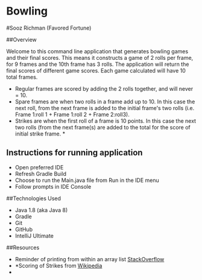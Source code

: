 # Bowling

#Sooz Richman (Favored Fortune)

##Overview

Welcome to this command line application that generates bowling games and their final scores.
This means it constructs a game of 2 rolls per frame, for 9 frames and the 10th frame has 3 rolls.
The application will return the final scores of different game scores. Each game calculated will have 10 total frames.

- Regular frames are scored by adding the 2 rolls together, and will never = 10.
- Spare frames are when two rolls in a frame add up to 10. In this case the next roll, from the next frame is added 
to the initial frame's two rolls (i.e. Frame 1:roll 1 + Frame 1:roll 2 + Frame 2:roll3).
- Strikes are when the first roll of a frame is 10 points. In this case the next two rolls (from the next frame(s) 
are added to the total for the score of initial strike frame. *


## Instructions for running application

- Open preferred IDE
- Refresh Gradle Build
- Choose to run the Main.java file from Run in the IDE menu
- Follow prompts in IDE Console


##Technologies Used

- Java 1.8 (aka Java 8)
- Gradle
- Git
- GitHub
- IntelliJ Ultimate

##Resources

- Reminder of printing from within an array list [StackOverflow](https://stackoverflow.com/questions/10168066/how-to-print-out-all-the-elements-of-a-list-in-java)
- *Scoring of Strikes from [Wikipedia](https://en.wikipedia.org/wiki/Strike_(bowling))
- 

